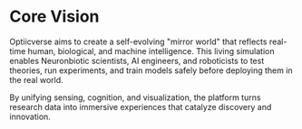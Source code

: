 # Core Vision

Optiicverse aims to create a self-evolving "mirror world" that reflects real-time human, biological, and machine intelligence. This living simulation enables Neuronbiotic scientists, AI engineers, and roboticists to test theories, run experiments, and train models safely before deploying them in the real world.

By unifying sensing, cognition, and visualization, the platform turns research data into immersive experiences that catalyze discovery and innovation.
